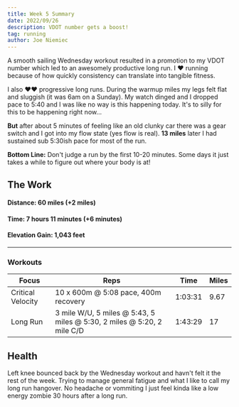 ```yaml
---
title: Week 5 Summary
date: 2022/09/26
description: VDOT number gets a boost!
tag: running
author: Joe Niemiec
---
```

A smooth sailing Wednesday workout resulted in a promotion to my VDOT number which led to an awesomely productive long run. I ❤️ running because of how quickly consistency can translate into tangible fitness. 

I also ❤️❤️ progressive long runs. During the warmup miles my legs felt flat and sluggish (it was 6am on a Sunday). My watch dinged and I dropped pace to 5:40 and I was like no way is this happening today. It's to silly for this to be happening right now...

**But** after about 5 minutes of feeling like an old clunky car there was a gear switch and I got into my flow state (yes flow is real). **13 miles** later I had sustained sub 5:30ish pace for most of the run. 

**Bottom Line:** Don't judge a run by the first 10-20 minutes. Some days it just takes a while to figure out where your body is at!

## **The Work**


#### **Distance:** 60 miles (+2 miles)  

#### **Time:** 7 hours 11 minutes (+6 minutes)

#### **Elevation Gain:** 1,043 feet  

---------------------------

### **Workouts**

<table className="w-full text-sm text-left">
  <thead className="text-xs border-b-2 border-green-500 uppercase bg-slate-100 dark:bg-slate-800">
  <tr>
    <th className="py-3 px-6">Focus </th>
    <th className="py-3 px-6">Reps</th>
    <th className="py-3 px-6">Time</th>
    <th className="py-3 px-6">Miles</th>
  </tr>
  </thead>
  <tr className="bg-white border-b-2 border-green-500 dark:bg-slate-800">
    <td className="py-4 px-6">Critical Velocity</td>
    <td className="py-4 px-6">10 x 600m @ 5:08 pace, 400m recovery </td>
    <td className="py-4 px-6">1:03:31</td>
    <td className="py-4 px-6">9.67</td>
  </tr>
  <tr className="bg-white border-b-2 border-green-500 dark:bg-slate-800">
    <td className="py-4 px-6">Long Run</td>
    <td className="py-4 px-6">3 mile W/U, 5 miles @ 5:43, 5 miles @ 5:30, 2 miles @ 5:20, 2 mile C/D </td>
    <td className="py-4 px-6">1:43:29</td>
    <td className="py-4 px-6">17</td>
  </tr>
</table>

## **Health**
Left knee bounced back by the Wednesday workout and havn't felt it the rest of the week. Trying to manage general fatigue and what I like to call my long run hangover. No headache or vommiting I just feel kinda like a low energy zombie 30 hours after a long run.